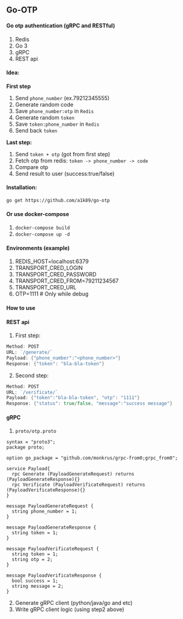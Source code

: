 ## Go-OTP
#### Go otp authentication (gRPC and RESTful)

1. Redis
2. Go 3
3. gRPC 
4. REST api

#### Idea:
**First step**
1. Send `phone_number` (ex.79212345555)
2. Generate random code
3. Save `phone_number:otp` in `Redis`
4. Generate random `token`
5. Save `token:phone_number` in `Redis`
6. Send back `token`

**Last step:**
1. Send `token + otp` (got from first step)
2. Fetch otp from redis: `token -> phone_number -> code`
3. Compare otp
4. Send result to user (success:true/false)

#### Installation:
`go get https://github.com/a1k89/go-otp`

#### Or use docker-compose
1. `docker-compose build`
2. `docker-compose up -d`

#### Environments (example)

1. REDIS_HOST=localhost:6379
2. TRANSPORT_CRED_LOGIN
3. TRANSPORT_CRED_PASSWORD
4. TRANSPORT_CRED_FROM=79211234567
5. TRANSPORT_CRED_URL
6. OTP=1111 # Only while debug

#### How to use 
#### REST api
1. First step:
```GO
Method: POST
URL: `/generate/`
Payload: {"phone_number":"<phone_number>"}
Response: {"token": "bla-bla-token"}
```
2. Second step:
```GO
Method: POST
URL: `/verificate/` 
Payload: {"token":"bla-bla-token", "otp": "1111"}
Response: {"status": true/false, "message":"success message"}
```
#### gRPC
1. `proto/otp.proto`
```
syntax = "proto3";
package proto;

option go_package = "github.com/monkrus/grpc-from0;grpc_from0";

service Payload{
  rpc Generate (PayloadGenerateRequest) returns (PayloadGenerateResponse){}
  rpc Verificate (PayloadVerificateRequest) returns (PayloadVerificateResponse){}
}

message PayloadGenerateRequest {
  string phone_number = 1;
}

message PayloadGenerateResponse {
  string token = 1;
}

message PayloadVerificateRequest {
  string token = 1;
  string otp = 2;
}

message PayloadVerificateResponse {
  bool success = 1;
  string message = 2;
}
```
2. Generate gRPC client (python/java/go and etc)
3. Write gRPC client logic (using step2 above)

